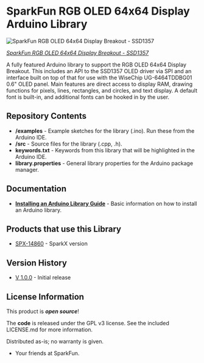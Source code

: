 SparkFun RGB OLED 64x64 Display Arduino Library
========================================

![SparkFun RGB OLED 64x64 Display Breakout - SSD1357](https://cdn.sparkfun.com/assets/parts/1/3/1/3/5/14860-RGB_OLED_64x64_Breakout-01.jpg)

[*SparkFun RGB OLED 64x64 Display Breakout - SSD1357*](https://www.sparkfun.com/products/14860)

A fully featured Arduino library to support the RGB OLED 64x64 Display Breakout. This includes an API to the SSD1357 OLED driver via SPI and an interface built on top of that for use with the WiseChip UG-6464TDDBG01 0.6" OLED panel. Main features are direct access to display RAM, drawing functions for pixels, lines, rectangles, and circles, and text display. A default font is built-in, and additional fonts can be hooked in by the user. 

Repository Contents
-------------------

* **/examples** - Example sketches for the library (.ino). Run these from the Arduino IDE.
* **/src** - Source files for the library (.cpp, .h).
* **keywords.txt** - Keywords from this library that will be highlighted in the Arduino IDE.
* **library.properties** - General library properties for the Arduino package manager.

Documentation
--------------

* **[Installing an Arduino Library Guide](https://learn.sparkfun.com/tutorials/installing-an-arduino-library)** - Basic information on how to install an Arduino library.

Products that use this Library 
---------------------------------

* [SPX-14860](https://www.sparkfun.com/products/14860) - SparkX version

Version History
---------------
* [V 1.0.0](https://github.com/sparkfun/SparkFun_LPS25HB_Arduino_Library/tree/V_1.0.1) - Initial release


License Information
-------------------

This product is _**open source**_!

The **code** is released under the GPL v3 license. See the included LICENSE.md for more information.

Distributed as-is; no warranty is given.

- Your friends at SparkFun.
